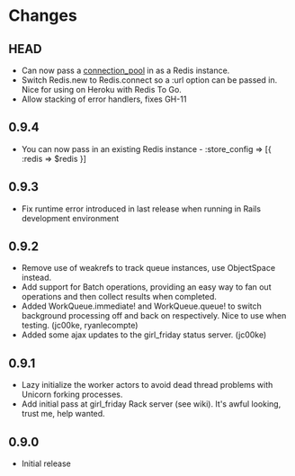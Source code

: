 Changes
================

HEAD
---------

* Can now pass a [connection\_pool](https://github.com/mperham/connection_pool) in as a Redis instance.
* Switch Redis.new to Redis.connect so a :url option can be passed in.
  Nice for using on Heroku with Redis To Go.
* Allow stacking of error handlers, fixes GH-11

0.9.4
---------

* You can now pass in an existing Redis instance - :store\_config => [{ :redis => $redis }]

0.9.3
---------

* Fix runtime error introduced in last release when running in Rails development environment

0.9.2
---------

* Remove use of weakrefs to track queue instances, use ObjectSpace
  instead.
* Add support for Batch operations, providing an easy way to fan out
  operations and then collect results when completed.
* Added WorkQueue.immediate! and WorkQueue.queue! to switch background processing off and back on respectively. Nice to use when testing. (jc00ke, ryanlecompte)
* Added some ajax updates to the girl\_friday status server. (jc00ke)

0.9.1
---------

* Lazy initialize the worker actors to avoid dead thread problems with Unicorn forking processes.
* Add initial pass at girl\_friday Rack server (see wiki).  It's awful looking, trust me, help wanted.


0.9.0
---------

* Initial release
